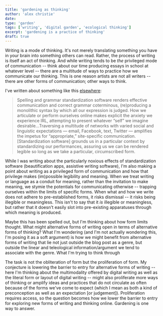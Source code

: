 ```yaml
---
title: 'gardening as thinking'
author: 'alex christie'
date: 
type: 'garden'
tags: ['writing', 'digital garden', 'ecological thinking']
excerpt: 'gardening is a practice of thinking'
draft: true
---
```


Writing is a mode of thinking. It's not merely translating something you have in your brain into something others can read. Rather, the process of writing is itself an act of thinking. And while writing tends to be *the* privileged mode of communication -- think about our time producing essays in school at whatever level -- there are a multitude of ways to practice how we communicate our thinking. This is one reason artists are not all writers -- there are other forms of communication; other ways to think.

I've written about something like this [elsewhere](https://reallifemag.com/smooth-talk/):

>Spelling and grammar standardization software renders effective communication and correct grammar coterminous, (re)producing a monolithic syntax by which all our expression is judged. How we articulate or perform ourselves online makes explicit the anxiety we experience IRL, attempting to present whatever “self” we imagine desirable...Traversing a multitude of networks with varied social and linguistic expectations — email, Facebook, text, Twitter — amplifies the impetus for “appropriate,” site-specific communication. [Standardization software] grounds us in a particular context by standardizing our performances, assuring us we can be rendered legible so long as we take a particular, circumscribed form.

While I was writing about the particularly noxious effects of standardization software (beautification apps, assistive writing software), I'm also making a point about writing as a privileged form of communication and how that privilege makes (im)possible legibility and meaning. When we treat writing or language as a conduit for meaning, rather than the invitation to make meaning, we stymie the potentials for communicating otherwise -- trapping ourselves within the limits of specific forms. When what and how we write does not adhere to pre-established forms, it risks dismissal -- it risks being illegible or meaningless. This isn't to say that it *is* illegible or meaningless, but rather that it doesn't easily slot into pre-existing apparatuses through which meaning is produced.

Maybe this has been spelled out, but I'm thinking about how form limits thought. What might alternative forms of writing open in terms of alternative forms of thinking? What I'm wondering (and I'm not actually wondering this, I'm posing it as a soft argument) is how we might benefit from alternative forms of writing that lie not just outside the blog post as a genre, but outside the linear and teleological information/argument we tend to associate with the genre. What I'm trying to think through

The task is not the obliteration of form but the proliferation of form. My conjecture is lowering the barrier to entry for alternative forms of writing -- here I'm thinking about the multimodality offered by digital writing as well as the literal form or layout of digital writing -- might also proliferate more ways of thinking or amplify ideas and practices that do not circulate as often because of the forms we've come to expect (which I mean as both a kind of preconception as well as an expectation [or judgement]). Proliferation requires access, so the question becomes how we lower the barrier to entry for exploring new forms of writing and thinking online. Gardening is one way to answer.
